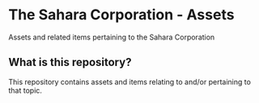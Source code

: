 # The Sahara Corporation - Assets
Assets and related items pertaining to the Sahara Corporation

## What is this repository?
This repository contains assets and items relating to and/or pertaining to that topic.
